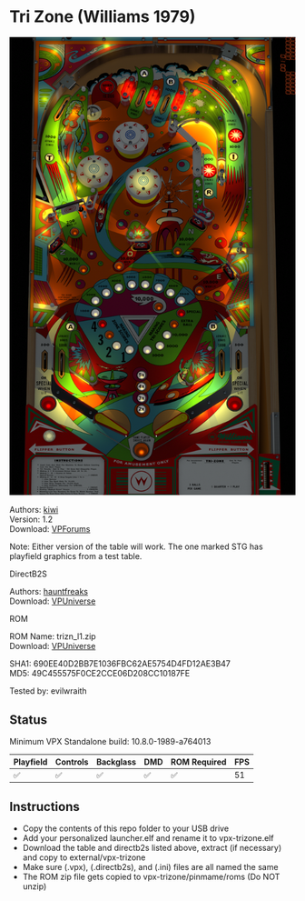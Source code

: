 # Tri Zone (Williams 1979)

![Table Preview](https://github.com/evilwraith/vpx-images/blob/main/vpx-trizone.png)

Authors: [kiwi](https://www.vpforums.org/index.php?showuser=30913)  
Version: 1.2  
Download: [VPForums](https://www.vpforums.org/index.php?app=downloads&showfile=12758)  

Note: Either version of the table will work. The one marked STG has playfield graphics from a test table.

DirectB2S

Authors: [hauntfreaks](https://vpuniverse.com/profile/5216-hauntfreaks/)  
Download: [VPUniverse](https://vpuniverse.com/files/file/21425-tri-zone-williams-1979-b2s/)

ROM

ROM Name: trizn_l1.zip  
Download: [VPUniverse](https://vpuniverse.com/files/file/1387-trizn_l1zip/)

SHA1: 690EE40D2BB7E1036FBC62AE5754D4FD12AE3B47  
MD5:  49C455575F0CE2CCE06D208CC10187FE

Tested by: evilwraith

## Status 

Minimum VPX Standalone build: 10.8.0-1989-a764013

| Playfield | Controls | Backglass | DMD | ROM Required | FPS | 
|-----------|----------|-----------|-----|--------------|-----|
| :white_check_mark: | :white_check_mark: | :white_check_mark: | :white_check_mark: | :white_check_mark: | 51 |

## Instructions

- Copy the contents of this repo folder to your USB drive
- Add your personalized launcher.elf and rename it to vpx-trizone.elf
- Download the table and directb2s listed above, extract (if necessary) and copy to external/vpx-trizone
- Make sure (.vpx), (.directb2s), and (.ini) files are all named the same
- The ROM zip file gets copied to vpx-trizone/pinmame/roms (Do NOT unzip)

